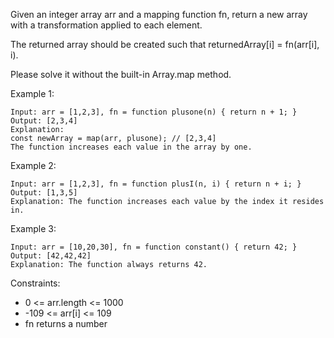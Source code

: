 Given an integer array arr and a mapping function fn, return a new array with a transformation applied to each element.

The returned array should be created such that returnedArray[i] = fn(arr[i], i).

Please solve it without the built-in Array.map method.

Example 1:

```
Input: arr = [1,2,3], fn = function plusone(n) { return n + 1; }
Output: [2,3,4]
Explanation:
const newArray = map(arr, plusone); // [2,3,4]
The function increases each value in the array by one.
```

Example 2:

```
Input: arr = [1,2,3], fn = function plusI(n, i) { return n + i; }
Output: [1,3,5]
Explanation: The function increases each value by the index it resides in.
```

Example 3:

```
Input: arr = [10,20,30], fn = function constant() { return 42; }
Output: [42,42,42]
Explanation: The function always returns 42.
```

Constraints:

- 0 <= arr.length <= 1000
- -109 <= arr[i] <= 109
- fn returns a number
